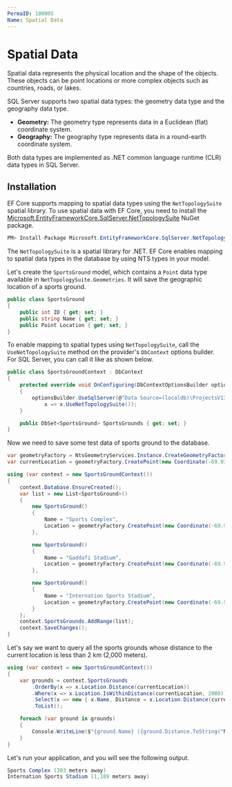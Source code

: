 ```yaml
---
PermaID: 100005
Name: Spatial Data
---
```


# Spatial Data

Spatial data represents the physical location and the shape of the objects. These objects can be point locations or more complex objects such as countries, roads, or lakes.

SQL Server supports two spatial data types: the geometry data type and the geography data type.

 - **Geometry:** The geometry type represents data in a Euclidean (flat) coordinate system.
 - **Geography:** The geography type represents data in a round-earth coordinate system.

Both data types are implemented as .NET common language runtime (CLR) data types in SQL Server. 

## Installation 

EF Core supports mapping to spatial data types using the `NetTopologySuite` spatial library. To use spatial data with EF Core, you need to install the [Microsoft.EntityFrameworkCore.SqlServer.NetTopologySuite](https://www.nuget.org/packages/Microsoft.EntityFrameworkCore.SqlServer.NetTopologySuite) NuGet package.

```csharp
PM> Install-Package Microsoft.EntityFrameworkCore.SqlServer.NetTopologySuite
```

The `NetTopologySuite` is a spatial library for .NET. EF Core enables mapping to spatial data types in the database by using NTS types in your model.

Let's create the `SportsGround` model, which contains a `Point` data type available in `NetTopologySuite.Geometries`. It will save the geographic location of a sports ground.

```csharp
public class SportsGround
{
    public int ID { get; set; }
    public string Name { get; set; }
    public Point Location { get; set; }
}
```

To enable mapping to spatial types using `NetTopologySuite`, call the `UseNetTopologySuite` method on the provider's `DbContext` options builder. For SQL Server, you can call it like as shown below.

```csharp
public class SportsGroundContext : DbContext
{
    protected override void OnConfiguring(DbContextOptionsBuilder optionsBuilder)
    {
        optionsBuilder.UseSqlServer(@"Data Source=(localdb)\ProjectsV13;Initial Catalog=SportsGroundDb;", 
            x => x.UseNetTopologySuite());
    }

    public DbSet<SportsGround> SportsGrounds { get; set; }
}
```

Now we need to save some test data of sports ground to the database.

```csharp
var geometryFactory = NtsGeometryServices.Instance.CreateGeometryFactory(srid: 4326);
var currentLocation = geometryFactory.CreatePoint(new Coordinate(-69.938951, 18.481188));

using (var context = new SportsGroundContext())
{
    context.Database.EnsureCreated();
    var list = new List<SportsGround>()
    {
        new SportsGround()
        {
            Name = "Sports Complex",
            Location = geometryFactory.CreatePoint(new Coordinate(-69.9388777, 18.4839233)),
        },

        new SportsGround()
        {
            Name = "Gaddafi Stadium",
            Location = geometryFactory.CreatePoint(new Coordinate(-69.9118804, 18.4826214)),
        },

        new SportsGround()
        {
            Name = "Internation Sports Stadium",
            Location = geometryFactory.CreatePoint(new Coordinate(-69.9334673, 18.4718075)),
        }
    };
    context.SportsGrounds.AddRange(list);
    context.SaveChanges();
}
```

Let's say we want to query all the sports grounds whose distance to the current location is less than 2 km (2,000 meters).

```csharp
using (var context = new SportsGroundContext())
{
    var grounds = context.SportsGrounds
        .OrderBy(x => x.Location.Distance(currentLocation))
        .Where(x => x.Location.IsWithinDistance(currentLocation, 2000))
        .Select(x => new { x.Name, Distance = x.Location.Distance(currentLocation) })
        .ToList();

    foreach (var ground in grounds)
    {
        Console.WriteLine($"{ground.Name} ({ground.Distance.ToString("N0")} meters away)");
    }
}
```

Let's run your application, and you will see the following output.

```csharp
Sports Complex (303 meters away)
Internation Sports Stadium (1,189 meters away)
```
